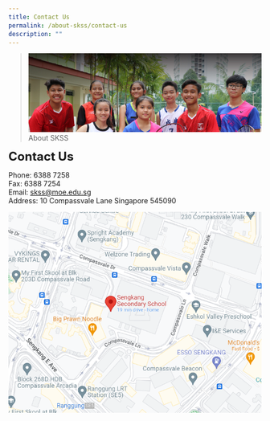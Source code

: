```yaml
---
title: Contact Us
permalink: /about-skss/contact-us
description: ""
---
```

>![](/images/About%20us.jpg)
>About SKSS

**<font size=5>Contact Us</font>**

Phone: 6388 7258 <br>
Fax: 6388 7254<br>
Email: <a href="mailto:skss@moe.edu.sg">skss@moe.edu.sg</a> <br>
Address: 10 Compassvale Lane Singapore 545090


<p><a href="https://www.google.com/maps/place/Sengkang+Secondary+School/@1.386517,103.897892,17z/data=!4m5!3m4!1s0x0:0xddd7b2a347767d1d!8m2!3d1.386517!4d103.897892?hl=en-GB">
<img src="/images/ABOUT%20SKSS/SKSS%20Location.png">
</a></p>
